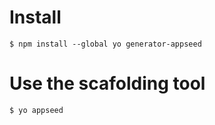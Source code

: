 # Install
~~~
$ npm install --global yo generator-appseed
~~~


# Use the scafolding tool
~~~
$ yo appseed
~~~